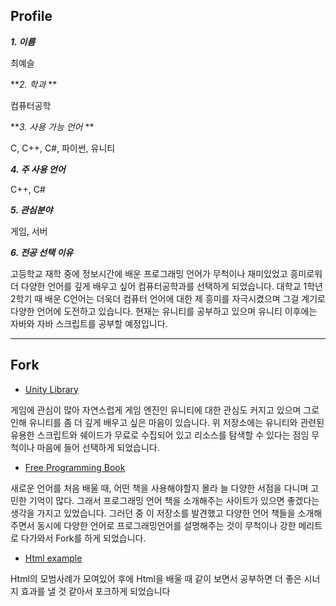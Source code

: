 ## Profile


**_1. 이름_**

최예슬


**_2. 학과_ **

컴퓨터공학


**_3. 사용 가능 언어_ **

C, C++, C#, 파이썬, 유니티


**_4. 주 사용 언어_**  

C++, C#


**_5. 관심분야_**

게임, 서버


**_6. 전공 선택 이유_** 

고등학교 재학 중에 정보시간에 배운 프로그래밍 언어가 무척이나 재미있었고 흥미로워 더 다양한 언어를 깊게 배우고 싶어 컴퓨터공학과를 선택하게 되었습니다. 대학교 1학년 2학기 때 배운 C언어는 더욱더 컴퓨터 언어에 대한 제 흥미를 자극시켰으며 그걸 계기로 다양한 언어에 도전하고 있습니다. 현재는 유니티를 공부하고 있으며 유니티 이후에는 자바와 자바 스크립트를 공부할 예정입니다.



- - - 



## Fork
* [Unity Library](https://github.com/UnityCommunity/UnityLibrary.git)

 게임에 관심이 많아 자연스럽게 게임 엔진인 유니티에 대한 관심도 커지고 있으며 그로인해 유니티를 좀 더 깊게 배우고 싶은 마음이 있습니다. 위 저장소에는 유니티와 관련된 유용한 스크립트와 쉐이드가 무료로 수집되어 있고 리소스를 탐색할 수 있다는 점임 무척이나 마음에 들어 선택하게 되었습니다.
 
 
* [Free Programming Book](https://github.com/free-programming-books)

 새로운 언어를 처음 배울 때, 어떤 책을 사용해야할지 몰라 늘 다양한 서점을 다니며 고민한 기억이 많다. 그래서 프로그래밍 언어 책을 소개해주는 사이트가 있으면 좋겠다는 생각을 가지고 있었습니다. 그러던 중 이 저장소를 발견했고 다양한 언어 책들을 소개해주면서 동시에 다양한 언어로 프로그래밍언어를 설명해주는 것이 무척이나 강한 메리트로 다가와서 Fork를 하게 되었습니다.
 
 
* [Html example](https://github.com/google/WebFundamentals)

 Html의 모범사례가 모여있어 후에 Html을 배울 때 같이 보면서 공부하면 더 좋은 시너지 효과를 낼 것 같아서 포크하게 되었습니다

